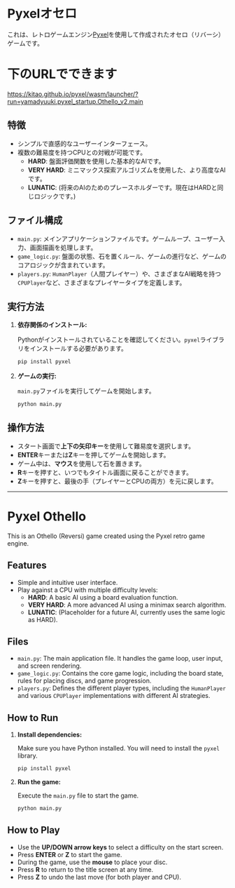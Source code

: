 # Pyxelオセロ

これは、レトロゲームエンジン[Pyxel](https://github.com/kitao/pyxel)を使用して作成されたオセロ（リバーシ）ゲームです。

# 下のURLでできます
https://kitao.github.io/pyxel/wasm/launcher/?run=yamadyuuki.pyxel_startup.Othello_v2.main

## 特徴

- シンプルで直感的なユーザーインターフェース。
- 複数の難易度を持つCPUとの対戦が可能です。
  - **HARD**: 盤面評価関数を使用した基本的なAIです。
  - **VERY HARD**: ミニマックス探索アルゴリズムを使用した、より高度なAIです。
  - **LUNATIC**: (将来のAIのためのプレースホルダーです。現在はHARDと同じロジックです。)

## ファイル構成

- `main.py`: メインアプリケーションファイルです。ゲームループ、ユーザー入力、画面描画を処理します。
- `game_logic.py`: 盤面の状態、石を置くルール、ゲームの進行など、ゲームのコアロジックが含まれています。
- `players.py`: `HumanPlayer`（人間プレイヤー）や、さまざまなAI戦略を持つ`CPUPlayer`など、さまざまなプレイヤータイプを定義します。

## 実行方法

1.  **依存関係のインストール:**

    Pythonがインストールされていることを確認してください。`pyxel`ライブラリをインストールする必要があります。

    ```bash
    pip install pyxel
    ```

2.  **ゲームの実行:**

    `main.py`ファイルを実行してゲームを開始します。

    ```bash
    python main.py
    ```

## 操作方法

- スタート画面で**上下の矢印キー**を使用して難易度を選択します。
- **ENTER**キーまたは**Z**キーを押してゲームを開始します。
- ゲーム中は、**マウス**を使用して石を置きます。
- **R**キーを押すと、いつでもタイトル画面に戻ることができます。
- **Z**キーを押すと、最後の手（プレイヤーとCPUの両方）を元に戻します。

---

# Pyxel Othello

This is an Othello (Reversi) game created using the Pyxel retro game engine.

## Features

- Simple and intuitive user interface.
- Play against a CPU with multiple difficulty levels:
  - **HARD**: A basic AI using a board evaluation function.
  - **VERY HARD**: A more advanced AI using a minimax search algorithm.
  - **LUNATIC**: (Placeholder for a future AI, currently uses the same logic as HARD).

## Files

- `main.py`: The main application file. It handles the game loop, user input, and screen rendering.
- `game_logic.py`: Contains the core game logic, including the board state, rules for placing discs, and game progression.
- `players.py`: Defines the different player types, including the `HumanPlayer` and various `CPUPlayer` implementations with different AI strategies.

## How to Run

1.  **Install dependencies:**

    Make sure you have Python installed. You will need to install the `pyxel` library.

    ```bash
    pip install pyxel
    ```

2.  **Run the game:**

    Execute the `main.py` file to start the game.

    ```bash
    python main.py
    ```

## How to Play

- Use the **UP/DOWN arrow keys** to select a difficulty on the start screen.
- Press **ENTER** or **Z** to start the game.
- During the game, use the **mouse** to place your disc.
- Press **R** to return to the title screen at any time.
- Press **Z** to undo the last move (for both player and CPU).